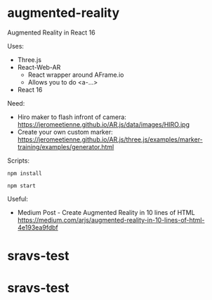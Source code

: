 # augmented-reality
Augmented Reality in React 16

Uses:
- Three.js
- React-Web-AR
  - React wrapper around AFrame.io
  - Allows you to do <a-...>
- React 16


Need: 
- Hiro maker to flash infront of camera: https://jeromeetienne.github.io/AR.js/data/images/HIRO.jpg
- Create your own custom marker:
https://jeromeetienne.github.io/AR.js/three.js/examples/marker-training/examples/generator.html

Scripts:

```npm install```

```npm start```

Useful:
- Medium Post - Create Augmented Reality in 10 lines of HTML https://medium.com/arjs/augmented-reality-in-10-lines-of-html-4e193ea9fdbf
# sravs-test
# sravs-test
